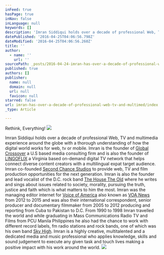 ```yaml
---
inFeed: true
hasPage: true
inNav: false
inLanguage: null
keywords: []
description: 'Imran Siddiqui holds over a decade of professional Web, TV and multimedia experience around the globe with a thorough understanding of how the digital world works for web, tv or mobile. Imran is the founder of Global Crossover a U.S based media consulting firm and is also the founder of LINGOFLIX a Virginia based on-demand digital TV network that helps connect diverse content creators with a multilingual expat target audience. Imran co-founded Second Chance Studios to provide web, TV and film production opportunities for the next generation. Imran is also the founder and lead vocalist of the D.C. rock band The House The Old where he writes and sings about issues related to society, morality, pursuing the truth, justice and faith which is what matters to him the most. Imran was the managing editor internet for Voice of America also known as VOA News from 2012 to 2015 and was also their international correspondent, senior producer and documentary filmmaker from 2005 to 2012 producing and reporting from Cuba to Pakistan to D.C. From 1990 to 1998 Imran travelled the world and while graduating in Mass Communications Radio TV and Films from PCU Manila Philippines he also had the chance to work with different record labels, fm radio stations and rock bands, one of which was his own band Sky High. Imran is a highly creative, multitalented and a dedicated media and music professional who applies knowledge, skills and sound judgement to execute any given task and touch lives making a positive impact with his work around the world.'
datePublished: '2016-04-25T04:06:56.798Z'
dateModified: '2016-04-25T04:06:56.260Z'
title: ''
author:
  - name: ''
    url: ''
sourcePath: _posts/2016-04-24-imran-has-over-a-decade-of-professional-web-tv-and-multimed.md
published: true
authors: []
publisher:
  name: null
  domain: null
  url: null
  favicon: null
starred: false
url: imran-has-over-a-decade-of-professional-web-tv-and-multimed/index.html
_type: Article

---
```

Rethink, Everything!
![](https://the-grid-user-content.s3-us-west-2.amazonaws.com/beace99b-75f3-4910-982e-0e81795f2b1e.jpg)

Imran Siddiqui holds over a decade of professional Web, TV and multimedia experience around the globe with a thorough understanding of how the digital world works for web, tv or mobile. Imran is the founder of [Global Crossover][0] a U.S based media consulting firm and is also the founder of [LINGOFLIX][1] a Virginia based on-demand digital TV network that helps connect diverse content creators with a multilingual expat target audience. Imran co-founded [Second Chance Studios][0] to provide web, TV and film production opportunities for the next generation. Imran is also the founder and lead vocalist of the D.C. rock band [The House The Old][2] where he writes and sings about issues related to society, morality, pursuing the truth, justice and faith which is what matters to him the most. Imran was the managing editor internet for [Voice of America][3] also known as [VOA News][4] from 2012 to 2015 and was also their international correspondent, senior producer and documentary filmmaker from 2005 to 2012 producing and reporting from Cuba to Pakistan to D.C. From 1990 to 1998 Imran travelled the world and while graduating in Mass Communications Radio TV and Films from PCU Manila Philippines he also had the chance to work with different record labels, fm radio stations and rock bands, one of which was his own band [Sky High][5]. Imran is a highly creative, multitalented and a dedicated media and music professional who applies knowledge, skills and sound judgement to execute any given task and touch lives making a positive impact with his work around the world.
![](https://the-grid-user-content.s3-us-west-2.amazonaws.com/d2902fda-73ec-4697-9241-11bbef67b90c.jpg)

[0]: http://www.globalcrossover.com/
[1]: http://www.lingoflix.com/
[2]: http://www.thehousetheold.com/
[3]: null
[4]: https://www.youtube.com/user/MuslimsAmerica
[5]: http://www.skyhighsound.com/